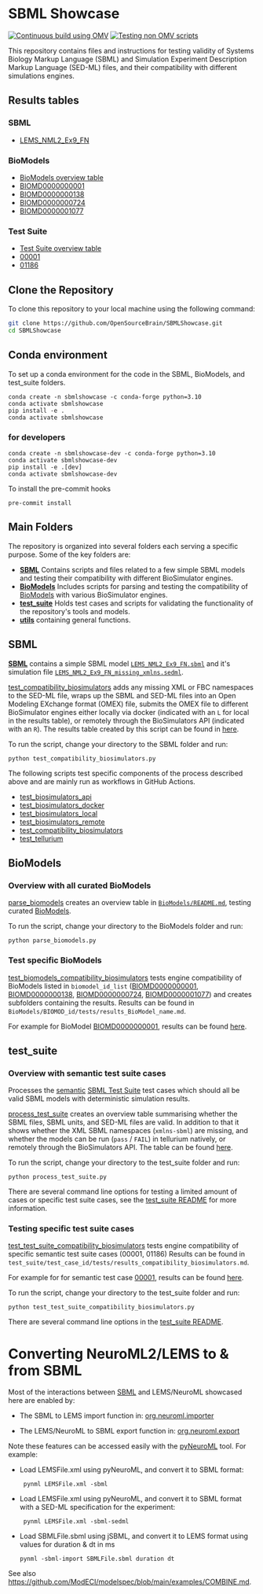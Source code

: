 # SBML Showcase
[![Continuous build using OMV](https://github.com/OpenSourceBrain/SBMLShowcase/actions/workflows/omv-ci.yml/badge.svg)](https://github.com/OpenSourceBrain/SBMLShowcase/actions/workflows/omv-ci.yml) [![Testing non OMV scripts](https://github.com/OpenSourceBrain/SBMLShowcase/actions/workflows/non-omv.yml/badge.svg)](https://github.com/OpenSourceBrain/SBMLShowcase/actions/workflows/non-omv.yml)

This repository contains files and instructions for testing validity of Systems Biology Markup Language (SBML) and Simulation Experiment Description Markup Language (SED-ML) files, and their compatibility with different simulations engines. 

## Results tables

### SBML
- [LEMS_NML2_Ex9_FN](SBML/tests/results_compatibility_biosimulators.md)

### BioModels
- [BioModels overview table](BioModels/README.md)
- [BIOMD0000000001](BioModels/BIOMD0000000001/tests/results_BIOMD0000000001_url.md)
- [BIOMD0000000138](BioModels/BIOMD0000000138/tests/results_BIOMD0000000138_url.md)
- [BIOMD0000000724](BioModels/BIOMD0000000724/tests/results_Theinmozhi_2018.md)
- [BIOMD0000001077](BioModels/BIOMD0000001077/tests/results_Adlung2021_model_jakstat_pa.md)

### Test Suite
- [Test Suite overview table](test_suite/results.md)
- [00001](test_suite/test_00001/tests/results_compatibility_biosimulators.md)
- [01186](test_suite/test_01186/tests/results_compatibility_biosimulators.md)

## Clone the Repository
To clone this repository to your local machine using the following command:

```sh
git clone https://github.com/OpenSourceBrain/SBMLShowcase.git
cd SBMLShowcase
```

## Conda environment
To set up a conda environment for the code in the SBML, BioModels, and test_suite folders.
```
conda create -n sbmlshowcase -c conda-forge python=3.10
conda activate sbmlshowcase
pip install -e .
conda activate sbmlshowcase
```
### for developers
```
conda create -n sbmlshowcase-dev -c conda-forge python=3.10
conda activate sbmlshowcase-dev
pip install -e .[dev]
conda activate sbmlshowcase-dev
```
To install the pre-commit hooks
```
pre-commit install
```
## Main Folders

The repository is organized into several folders each serving a specific purpose. Some of the key folders are:

- [**SBML**](SBML) Contains scripts and files related to a few simple SBML models and testing their compatibility with different BioSimulator engines.
- [**BioModels**](BioModels) Includes scripts for parsing and testing the compatibility of [BioModels](https://www.ebi.ac.uk/biomodels/) with various BioSimulator engines.
- [**test_suite**](test_suite) Holds test cases and scripts for validating the functionality of the repository's tools and models.
- [**utils**](utils) containing general functions.

## SBML
[**SBML**](SBML) contains a simple SBML model [`LEMS_NML2_Ex9_FN.sbml`](SBML/LEMS_NML2_Ex9_FN.sbml) and it's simulation file [`LEMS_NML2_Ex9_FN_missing_xmlns.sedml`](SBML/LEMS_NML2_Ex9_FN_missing_xmlns.sedml).

[test_compatibility_biosimulators](SBML/tests/test_compatibility_biosimulators.py) adds any missing XML or FBC namespaces to the SED-ML file, wraps up the SBML and SED-ML files into an Open Modeling EXchange format (OMEX) file, submits the OMEX file to different BioSimulator engines either locally via docker (indicated with an `L` for local in the results table), or remotely through the BioSimulators API (indicated with an `R`). The results table created by this script can be found in [here](SBML/tests/results_compatibility_biosimulators.md).

To run the script, change your directory to the SBML folder and run:

```
python test_compatibility_biosimulators.py
```

The following scripts test specific components of the process described above and are mainly run as workflows in GitHub Actions.
- [test_biosimulators_api](SBML/tests/test_biosimulators_api.py)
- [test_biosimulators_docker](SBML/tests/test_biosimulators_docker.py) 
- [test_biosimulators_local](SBML/tests/test_biosimulators_local.py) 
- [test_biosimulators_remote](SBML/tests/test_biosimulators_remote.py) 
- [test_compatibility_biosimulators](SBML/tests/test_compatibility_biosimulators.py) 
- [test_tellurium](SBML/tests/test_tellurium.py)

## BioModels
### Overview with all curated BioModels

[parse_biomodels](BioModels/parse_biomodels.py) creates an overview table in [`BioModels/README.md`](BioModels/README.md), testing curated [BioModels](https://www.ebi.ac.uk/biomodels/).

To run the script, change your directory to the BioModels folder and run:

```
python parse_biomodels.py
```
### Test specific BioModels
[test_biomodels_compatibility_biosimulators](BioModels/test_biomodels_compatibility_biosimulators.py)
tests engine compatibility of BioModels listed in `biomodel_id_list` ([BIOMD0000000001](https://www.ebi.ac.uk/biomodels/BIOMD0000000001), [BIOMD0000000138](https://www.ebi.ac.uk/biomodels/BIOMD0000000138), [BIOMD0000000724](https://www.ebi.ac.uk/biomodels/BIOMD0000000724), [BIOMD0000001077](https://www.ebi.ac.uk/biomodels/BIOMD0000001077)) and creates subfolders containing the results. Results can be found in `BioModels/BIOMOD_id/tests/results_BioModel_name.md`. 

For example for BioModel [BIOMD0000000001](https://www.ebi.ac.uk/biomodels/BIOMD0000000001), results can be found [here](BioModels/BIOMD0000000001/tests/results_BIOMD0000000001_url.md).

## test_suite
### Overview with semantic test suite cases
Processes the [semantic](https://github.com/sbmlteam/sbml-test-suite/tree/release/cases/semantic) [SBML Test Suite](https://github.com/sbmlteam/sbml-test-suite?tab=readme-ov-file) test cases which should all be valid SBML models with deterministic simulation results.

[process_test_suite](test_suite/process_test_suite.py) creates an overview table summarising whether the SBML files, SBML units, and SED-ML files are valid. In addition to that it shows whether the XML SBML namespaces (`xmlns-sbml`) are missing, and whether the models can be run (`pass` / `FAIL`) in tellurium natively, or remotely through the BioSimulators API. The table can be found [here](test_suite/results.md).

To run the script, change your directory to the test_suite folder and run:

```
python process_test_suite.py
```

There are several command line options for testing a limited amount of cases or specific test suite cases, see the [test_suite README](test_suite/README.md) for more information.


### Testing specific test suite cases
[test_test_suite_compatibility_biosimulators](test_suite/test_test_suite_compatibility_biosimulators.py) tests engine compatibility of specific semantic test suite cases (00001, 01186) Results can be found in `test_suite/test_case_id/tests/results_compatibility_biosimulators.md`. 

For example for for semantic test case [00001](https://www.ebi.ac.uk/biomodels/BIOMD0000000001), results can be found [here](test_suite/test_00001/tests/results_compatibility_biosimulators.md).

To run the script, change your directory to the test_suite folder and run:

```
python test_test_suite_compatibility_biosimulators.py
```
There are several command line options in the [test_suite README](test_suite/README.md).

# Converting NeuroML2/LEMS to & from SBML

Most of the interactions between [SBML](https://sbml.org) and LEMS/NeuroML showcased here are enabled by:

-   The SBML to LEMS import function in: [org.neuroml.importer](https://github.com/NeuroML/org.neuroml.import/blob/master/src/main/java/org/neuroml/importer/sbml/SBMLImporter.java)

-   The LEMS/NeuroML to SBML export function in: [org.neuroml.export](https://github.com/NeuroML/org.neuroml.export/blob/master/src/main/java/org/neuroml/export/sbml/SBMLWriter.java)

Note these features can be accessed easily with the [pyNeuroML](https://docs.neuroml.org/Userdocs/Software/pyNeuroML.html) tool. For example:

-   Load LEMSFile.xml using pyNeuroML, and convert it to SBML format:

         pynml LEMSFile.xml -sbml

-   Load LEMSFile.xml using pyNeuroML, and convert it to SBML format with a SED-ML specification for the experiment:

         pynml LEMSFile.xml -sbml-sedml

-   Load SBMLFile.sbml using jSBML, and convert it to LEMS format using values for duration & dt in ms

        pynml -sbml-import SBMLFile.sbml duration dt

See also https://github.com/ModECI/modelspec/blob/main/examples/COMBINE.md.
